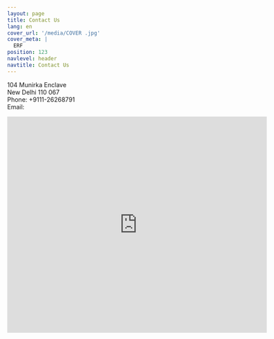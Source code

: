 ```yaml
---
layout: page
title: Contact Us
lang: en
cover_url: '/media/COVER .jpg'
cover_meta: |
  ERF
position: 123
navlevel: header
navtitle: Contact Us
---
```



104 Munirka Enclave  
New Delhi 110 067  
Phone: +9111-26268791  
Email:

<div>

<div class="mapouter"><div class="gmap_canvas"><iframe width="600" height="500" id="gmap_canvas" src="https://maps.google.com/maps?q=munirka enclave&t=&z=13&ie=UTF8&iwloc=&output=embed" frameborder="0" scrolling="no" marginheight="0" marginwidth="0"></iframe></div><a href="https://www.pureblack.de/webdesign-bremen/"></a><style>.mapouter{overflow:hidden;height:500px;width:600px;}.gmap_canvas {background:none!important;height:500px;width:600px;}</style></div>

</div>